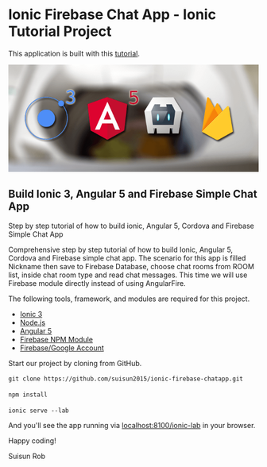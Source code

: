 # Ionic Firebase Chat App - Ionic Tutorial Project
This application is built with this [tutorial](https://www.djamware.com/post/5a629d9880aca7059c142976/build-ionic-3-angular-5-and-firebase-simple-chat-app).

![Ionic 3, Angular 5 and Firebase Simple Chat App](screenshot.png)

## Build Ionic 3, Angular 5 and Firebase Simple Chat App

Step by step tutorial of how to build ionic, Angular 5, Cordova and Firebase Simple Chat App

Comprehensive step by step tutorial of how to build Ionic, Angular 5, Cordova and Firebase simple chat app. The scenario for this app is filled Nickname then save to Firebase Database, choose chat rooms from ROOM list, inside chat room type and read chat messages. This time we will use Firebase module directly instead of using AngularFire.

The following tools, framework, and modules are required for this project.
 - [Ionic 3](https://ionicframework.com/)
 - [Node.js](https://nodejs.org/en/)
 - [Angular 5](https://angular.io/)
 - [Firebase NPM Module](https://www.npmjs.com/package/firebase)
 - [Firebase/Google Account](https://console.firebase.google.com/)

Start our project by cloning from GitHub.
```
git clone https://github.com/suisun2015/ionic-firebase-chatapp.git

npm install

ionic serve --lab
```

And you'll see the app running via [localhost:8100/ionic-lab](http://localhost:8100/ionic-lab) in your browser.

Happy coding!

Suisun Rob
